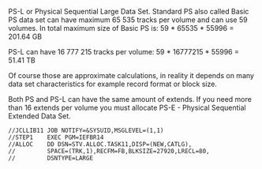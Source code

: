 PS-L or Physical Sequential Large Data Set.
Standard PS also called Basic PS data set can have maximum 65 535 tracks per volume and can use 59 volumes. In total maximum size of Basic PS is:
59 * 65535 * 55996 = 201.64 GB

PS-L can have 16 777 215 tracks per volume:
59 * 16777215 * 55996 = 51.41 TB

Of course those are approximate calculations, in reality it depends on many data set characteristics for example record format or block size.

Both PS and PS-L can have the same amount of extends. If you need more than 16 extends per volume you must allocate PS-E - Physical Sequential Extended Data Set.

```
//JCLLIB11 JOB NOTIFY=&SYSUID,MSGLEVEL=(1,1)                
//STEP1    EXEC PGM=IEFBR14                                 
//ALLOC    DD DSN=STV.ALLOC.TASK11,DISP=(NEW,CATLG),        
//         SPACE=(TRK,1),RECFM=FB,BLKSIZE=27920,LRECL=80,   
//         DSNTYPE=LARGE                                    
```
